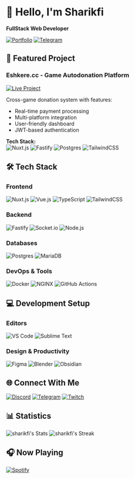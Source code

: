 # 👋 Hello, I'm Sharikfi 
**FullStack Web Developer**

[![Portfolio](https://img.shields.io/badge/Portfolio-eshkere.cc-%23000000?style=for-the-badge)](https://eshkere.cc)
[![Telegram](https://img.shields.io/badge/-My_Channel-2CA5E0?style=for-the-badge&logo=telegram&logoColor=white)](https://t.me/sharikfi)

## 🚀 Featured Project

### Eshkere.cc - Game Autodonation Platform
[![Live Project](https://img.shields.io/badge/LIVE_PROJECT-eshkere.cc-FF6C37?style=for-the-badge)](https://eshkere.cc)

Cross-game donation system with features:
- Real-time payment processing
- Multi-platform integration
- User-friendly dashboard
- JWT-based authentication

**Tech Stack:**  
![Nuxt.js](https://img.shields.io/badge/Nuxt.js-00DC82?style=for-the-badge&logo=nuxtdotjs&logoColor=white)
![Fastify](https://img.shields.io/badge/Fastify-000000?style=for-the-badge&logo=fastify&logoColor=white)
![Postgres](https://img.shields.io/badge/PostgreSQL-316192?style=for-the-badge&logo=postgresql&logoColor=white)
![TailwindCSS](https://img.shields.io/badge/tailwindcss-%2338B2AC.svg?style=for-the-badge&logo=tailwind-css&logoColor=white)

## 🛠 Tech Stack

### Frontend
![Nuxt.js](https://img.shields.io/badge/Nuxt.js-00DC82?style=for-the-badge&logo=nuxtdotjs&logoColor=white)
![Vue.js](https://img.shields.io/badge/Vue.js-4FC08D?style=for-the-badge&logo=vuedotjs&logoColor=white)
![TypeScript](https://img.shields.io/badge/TypeScript-007ACC?style=for-the-badge&logo=typescript&logoColor=white)
![TailwindCSS](https://img.shields.io/badge/tailwindcss-%2338B2AC.svg?style=for-the-badge&logo=tailwind-css&logoColor=white)

### Backend
![Fastify](https://img.shields.io/badge/Fastify-000000?style=for-the-badge&logo=fastify&logoColor=white)
![Socket.io](https://img.shields.io/badge/Socket.io-010101?style=for-the-badge&logo=socketdotio&logoColor=white)
![Node.js](https://img.shields.io/badge/Node.js-339933?style=for-the-badge&logo=nodedotjs&logoColor=white)

### Databases
![Postgres](https://img.shields.io/badge/PostgreSQL-316192?style=for-the-badge&logo=postgresql&logoColor=white)
![MariaDB](https://img.shields.io/badge/MariaDB-003545?style=for-the-badge&logo=mariadb&logoColor=white)

### DevOps & Tools
![Docker](https://img.shields.io/badge/Docker-2496ED?style=for-the-badge&logo=docker&logoColor=white)
![NGINX](https://img.shields.io/badge/NGINX-009639?style=for-the-badge&logo=nginx&logoColor=white)
![GitHub Actions](https://img.shields.io/badge/GitHub_Actions-2088FF?style=for-the-badge&logo=github-actions&logoColor=white)

## 💻 Development Setup

### Editors
![VS Code](https://img.shields.io/badge/VS_Code-007ACC?style=for-the-badge&logo=visual-studio-code&logoColor=white)
![Sublime Text](https://img.shields.io/badge/Sublime_Text-FF9800?style=for-the-badge&logo=sublime-text&logoColor=white)

### Design & Productivity
![Figma](https://img.shields.io/badge/Figma-F24E1E?style=for-the-badge&logo=figma&logoColor=white)
![Blender](https://img.shields.io/badge/Blender-F5792A?style=for-the-badge&logo=blender&logoColor=white)
![Obsidian](https://img.shields.io/badge/Obsidian-483699?style=for-the-badge&logo=obsidian&logoColor=white)

## 🌐 Connect With Me

[![Discord](https://img.shields.io/badge/-sharik.fi-5865F2?style=for-the-badge&logo=discord&logoColor=white)](https://discordapp.com/users/sharik.fi)
[![Telegram](https://img.shields.io/badge/-@sharikfi-2CA5E0?style=for-the-badge&logo=telegram&logoColor=white)](https://t.me/sharikfi)
[![Twitch](https://img.shields.io/badge/-sharikfi-9146FF?style=for-the-badge&logo=twitch&logoColor=white)](https://twitch.tv/sharikfi)

## 📊 Statistics

![sharikfi's Stats](https://github-readme-stats.vercel.app/api?username=sharikfi&theme=dark&show_icons=true&hide_border=false&count_private=true) ![sharikfi's Streak](https://github-readme-streak-stats.herokuapp.com/?user=sharikfi&theme=dark&hide_border=false)

## 🎧 Now Playing
[![Spotify](https://spotify-github-profile.kittinanx.com/api/view?uid=31cxsj4cdjwkxrfme65vpkbvqjge&cover_image=true&theme=natemoo-re&show_offline=true&background_color=121212&interchange=true&bar_color=ffffff&bar_color_cover=false)](https://open.spotify.com/user/31cxsj4cdjwkxrfme65vpkbvqjge)
